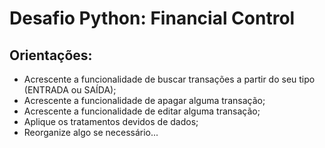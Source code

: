 # Desafio Python: Financial Control

## Orientações:
- Acrescente a funcionalidade de buscar transações a partir do seu tipo (ENTRADA ou SAÍDA);
- Acrescente a funcionalidade de apagar alguma transação;
- Acrescente a funcionalidade de editar alguma transação;
- Aplique os tratamentos devidos de dados;
- Reorganize algo se necessário...

